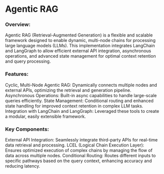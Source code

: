 # Agentic RAG

### Overview:
Agentic RAG (Retrieval-Augmented Generation) is a flexible and scalable framework designed to enable dynamic, multi-node chains for processing large language models (LLMs). This implementation integrates LangChain and LangGraph to allow efficient external API integration, asynchronous operations, and advanced state management for optimal context retention and query processing.

### Features:
Cyclic, Multi-Node Agentic RAG: Dynamically connects multiple nodes and external APIs, optimizing the retrieval and generation pipeline.
Asynchronous Operations: Built-in async capabilities to handle large-scale queries efficiently.
State Management: Conditional routing and enhanced state handling for improved context retention in complex LLM tasks.
Integration with LangChain and LangGraph: Leveraged these tools to create a modular, easily extensible framework.

### Key Components:
External API Integration: Seamlessly integrate third-party APIs for real-time data retrieval and processing.
LCEL (Logical Chain Execution Layer): Ensures optimized execution of complex chains by managing the flow of data across multiple nodes.
Conditional Routing: Routes different inputs to specific pathways based on the query context, enhancing accuracy and reducing latency.
